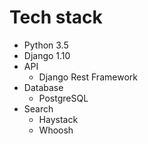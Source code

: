# Tech stack

* Python 3.5
* Django 1.10
* API
    * Django Rest Framework
* Database
    * PostgreSQL
* Search
    * Haystack
    * Whoosh